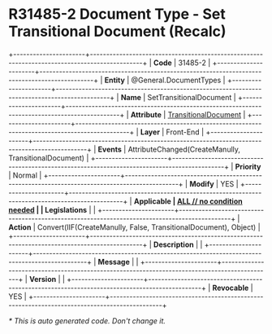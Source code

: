 ﻿---
erp.type: front-end-business-rule
erp.entity: General.DocumentTypes
---

# R31485-2 Document Type - Set Transitional Document (Recalc)
+----------------------+----------------------------------------------------------------------------------------------+
| **Code**             | 31485-2                                                                                      |
+----------------------+----------------------------------------------------------------------------------------------+
| **Entity**           | @General.DocumentTypes                                                                       |
+----------------------+----------------------------------------------------------------------------------------------+
| **Name**             | SetTransitionalDocument                                                                      |
+----------------------+----------------------------------------------------------------------------------------------+
| **Attribute**        | [TransitionalDocument](../entities/General.DocumentTypes.md#transitionaldocument)            |
+----------------------+----------------------------------------------------------------------------------------------+
| **Layer**            | Front-End                                                                                    |
+----------------------+----------------------------------------------------------------------------------------------+
| **Events**           | AttributeChanged(CreateManully, TransitionalDocument)                                        |
+----------------------+----------------------------------------------------------------------------------------------+
| **Priority**         | Normal                                                                                       |
+----------------------+----------------------------------------------------------------------------------------------+
| **Modify**           | YES                                                                                          |
+----------------------+----------------------------------------------------------------------------------------------+
| **Applicable         | [ALL // no condition needed](xref:applicable-legislations)                                   |
| Legislations**       |                                                                                              |
+----------------------+----------------------------------------------------------------------------------------------+
| **Action**           | Convert(IIF(CreateManully, False, TransitionalDocument), Object)                             |
+----------------------+----------------------------------------------------------------------------------------------+
| **Description**      |                                                                                              |
+----------------------+----------------------------------------------------------------------------------------------+
| **Message**          |                                                                                              |
+----------------------+----------------------------------------------------------------------------------------------+
| **Version**          |                                                                                              |
+----------------------+----------------------------------------------------------------------------------------------+
| **Revocable**        | YES                                                                                          |
+----------------------+----------------------------------------------------------------------------------------------+

*\* This is auto generated code. Don't change it.*
